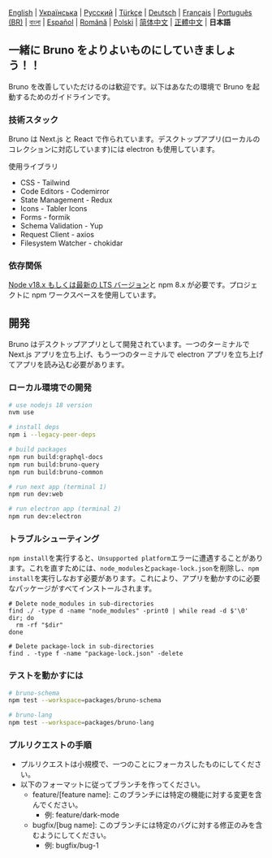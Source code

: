 [English](../../contributing.md) | [Українська](docs/contributing/contributing_ua.md) | [Русский](docs/contributing/contributing_ru.md) | [Türkçe](docs/contributing/contributing_tr.md) | [Deutsch](docs/contributing/contributing_de.md) | [Français](docs/contributing/contributing_fr.md) | [Português (BR)](docs/contributing/contributing_pt_br.md) | [বাংলা](docs/contributing/contributing_bn.md) | [Español](docs/contributing/contributing_es.md) | [Română](docs/contributing/contributing_ro.md) | [Polski](docs/contributing/contributing_pl.md)
| [简体中文](docs/contributing/contributing_cn.md) | [正體中文](docs/contributing/contributing_zhtw.md) | **日本語**

## 一緒に Bruno をよりよいものにしていきましょう！！

Bruno を改善していただけるのは歓迎です。以下はあなたの環境で Bruno を起動するためのガイドラインです。

### 技術スタック

Bruno は Next.js と React で作られています。デスクトップアプリ(ローカルのコレクションに対応しています)には electron も使用しています。

使用ライブラリ

- CSS - Tailwind
- Code Editors - Codemirror
- State Management - Redux
- Icons - Tabler Icons
- Forms - formik
- Schema Validation - Yup
- Request Client - axios
- Filesystem Watcher - chokidar

### 依存関係

[Node v18.x もしくは最新の LTS バージョン](https://nodejs.org/en/)と npm 8.x が必要です。プロジェクトに npm ワークスペースを使用しています。

## 開発

Bruno はデスクトップアプリとして開発されています。一つのターミナルで Next.js アプリを立ち上げ、もう一つのターミナルで electron アプリを立ち上げてアプリを読み込む必要があります。

### ローカル環境での開発

```bash
# use nodejs 18 version
nvm use

# install deps
npm i --legacy-peer-deps

# build packages
npm run build:graphql-docs
npm run build:bruno-query
npm run build:bruno-common

# run next app (terminal 1)
npm run dev:web

# run electron app (terminal 2)
npm run dev:electron
```

### トラブルシューティング

`npm install`を実行すると、`Unsupported platform`エラーに遭遇することがあります。これを直すためには、`node_modules`と`package-lock.json`を削除し、`npm install`を実行しなおす必要があります。これにより、アプリを動かすのに必要なパッケージがすべてインストールされます。

```shell
# Delete node_modules in sub-directories
find ./ -type d -name "node_modules" -print0 | while read -d $'\0' dir; do
  rm -rf "$dir"
done

# Delete package-lock in sub-directories
find . -type f -name "package-lock.json" -delete
```

### テストを動かすには

```bash
# bruno-schema
npm test --workspace=packages/bruno-schema

# bruno-lang
npm test --workspace=packages/bruno-lang
```

### プルリクエストの手順

- プルリクエストは小規模で、一つのことにフォーカスしたものにしてください。
- 以下のフォーマットに従ってブランチを作ってください。
  - feature/[feature name]: このブランチには特定の機能に対する変更を含んでください。
    - 例: feature/dark-mode
  - bugfix/[bug name]: このブランチには特定のバグに対する修正のみを含むようにしてください。
    - 例: bugfix/bug-1
